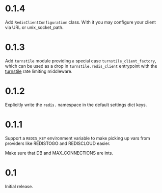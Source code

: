 # 0.1.4

Add `RedisClientConfiguration` class. With it you may configure your client via URL
or unix_socket_path.

# 0.1.3

Add `turnstile` module providing a special case `turnstile_client_factory`, which
can be used as a drop in `turnstile.redis_client` entrypoint with the [turnstile]()
rate limiting middleware.

[turnstile]: https://github.com/klmitch/turnstile

# 0.1.2

Explicitly write the `redis.` namespace in the default settings dict keys.

# 0.1.1

Support a `REDIS_KEY` environment variable to make picking up vars from
providers like REDISTOGO and REDISCLOUD easier.

Make sure that DB and MAX_CONNECTIONS are ints.

# 0.1

Initial release.
